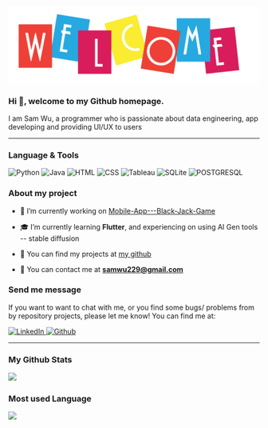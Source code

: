 <img src="/welcome.png" alt="banner" align="center"/>


### Hi 👋, welcome to my Github homepage.

I am Sam Wu, a programmer who is passionate about data engineering, app developing and providing UI/UX to users

---
### Language & Tools
<p>
<img alt="Python" src="https://img.shields.io/badge/Python-3776AB?logo=python&logoColor=white&style=for-the-badge" /> 
<img alt="Java" src="https://img.shields.io/badge/Java-007396?logo=java&logoColor=white&style=for-the-badge" />
<img alt="HTML" src="https://img.shields.io/badge/HTML-E34F26?logo=html5&logoColor=white&style=for-the-badge" />
<img alt="CSS" src="https://img.shields.io/badge/CSS-1572B6?logo=CSS3&logoColor=BLUE&style=for-the-badge" />
<img alt="Tableau" src="https://img.shields.io/badge/TABLEAU-E97627?logo=TABLEAU&logoColor=white&style=for-the-badge" />
<img alt="SQLite" src="https://img.shields.io/badge/SQLite-003B57?logo=SQLite&logoColor=white&style=for-the-badge" />
<img alt="POSTGRESQL" src="https://img.shields.io/badge/POSTGRESQL-4169E1?logo=POSTGRESQL&logoColor=white&style=for-the-badge" />
</p>

### About my project
- 🦾 I’m currently working on [Mobile-App---Black-Jack-Game](https://github.com/kcwu229/Mobile-App-BlackJack-Game)
- 🎓 I’m currently learning **Flutter**, and experiencing on using AI Gen tools -- stable diffusion

- 📂 You can find my projects at [my github](https://github.com/kcwu229?tab=repositories)

- 📩 You can contact me at **samwu229@gmail.com**

### Send me message

If you want to want to chat with me, or you find some bugs/ problems from by repository projects, please let me know! You can find me at:
<p>
  <a href="https://www.linkedin.com/in/ka-cheong-wu-a5372021b">
    <img alt="LinkedIn" src="https://img.shields.io/badge/LinkedIn-0A66C2?logo=LinkedIn&logoColor=white&style=for-the-badge"/ >
  </a>
  <a href="https://github.com/kcwu229/">
    <img alt="Github" src="https://img.shields.io/badge/GitHub-181717?logo=GitHub&logoColor=white&style=for-the-badge"/ >
  </a>
</p>

---
### My Github Stats

<img src="https://github-readme-stats.vercel.app/api?username=kcwu229&count_private=true&title_color=FD9047&icon_color=FD9047&text_color=0C2233&custom_title=Sam+Wu's+GitHub+Stats&show_icons=true"
/>

### Most used Language

<img src="https://github-readme-stats.vercel.app/api/top-langs/?username=kcwu229" />
